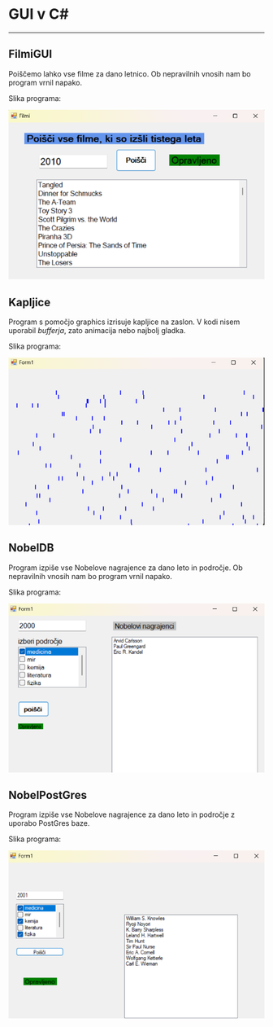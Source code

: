 # GUI v C#
---
## **FilmiGUI**
Poiščemo lahko vse filme za dano letnico. Ob nepravilnih vnosih nam bo program vrnil napako.

Slika programa: 

![FilmiGUI](/filmiGUI/image.png)

## **Kapljice**
Program s pomočjo graphics izrisuje kapljice na zaslon. V kodi nisem uporabil <i>bufferja</i>, zato animacija nebo najbolj gladka.

Slika programa: 

![FilmiGUI](/Kapljice/image.png)


## **NobelDB**
Program izpiše vse Nobelove nagrajence za dano leto in področje. Ob nepravilnih vnosih nam bo program vrnil napako.

Slika programa: 

![NobelGUI](/NobelGUI/image.png)

## **NobelPostGres**
Program izpiše vse Nobelove nagrajence za dano leto in področje z uporabo PostGres baze.

Slika programa: 

![NobelPostGres](/NobelPostGres/image.png)
